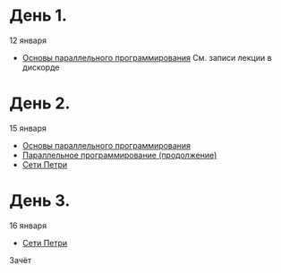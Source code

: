 # День 1.
12 января
-  [Основы параллельного программирования](https://github.com/ivtipm/ProcessCalculus/blob/master/PC.%20lec.%20parallel.pdf)
См. записи лекции в дискорде

# День 2.
15 января
- [Основы параллельного программирования](https://github.com/ivtipm/ProcessCalculus/blob/master/PC.%20lec.%20parallel.pdf)
- [Параллельное программирование (продолжение)](https://github.com/ivtipm/ProcessCalculus/blob/master/ll2.md)
- [Сети Петри](https://github.com/ivtipm/ProcessCalculus/blob/master/PC_lec_Petri_Net.pdf)

# День 3.
16 января
- [Сети Петри](https://github.com/ivtipm/ProcessCalculus/blob/master/PC_lec_Petri_Net.pdf)

Зачёт